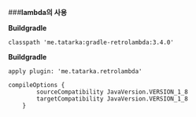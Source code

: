 ###**lambda의 사용**

**Buildgradle**

	classpath 'me.tatarka:gradle-retrolambda:3.4.0'
	
**Buildgradle**

	apply plugin: 'me.tatarka.retrolambda'

	compileOptions {
	        sourceCompatibility JavaVersion.VERSION_1_8
	        targetCompatibility JavaVersion.VERSION_1_8
	    }
